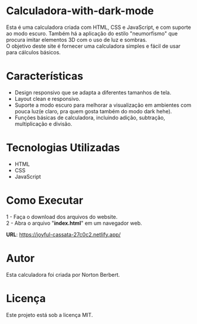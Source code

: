 # Calculadora-with-dark-mode

Esta é uma calculadora criada com HTML, CSS e JavaScript, e com suporte ao modo escuro. Também há a aplicação do estilo "neumorfismo" que procura imitar elementos 3D com o uso de luz e sombras. <br>
O objetivo deste site é fornecer uma calculadora simples e fácil de usar para cálculos básicos.

# Características
<ul>
<li>Design responsivo que se adapta a diferentes tamanhos de tela.</li>
<li>Layout clean e responsivo.</li>
<li>Suporte a modo escuro para melhorar a visualização em ambientes com pouca luz(e claro, pra quem gosta também do modo dark hehe).</li>
<li>Funções básicas de calculadora, incluindo adição, subtração, multiplicação e divisão.</li>
</ul>

# Tecnologias Utilizadas
<ul>
<li>HTML</li>
<li>CSS</li>
<li>JavaScript</li>
</ul>

# Como Executar
1 - Faça o download dos arquivos do website.
<br>
2 - Abra o arquivo "**index.html**" em um navegador web.

**URL**: https://joyful-cassata-27c0c2.netlify.app/

# Autor
Esta calculadora foi criada por Norton Berbert.

# Licença
Este projeto está sob a licença MIT.
